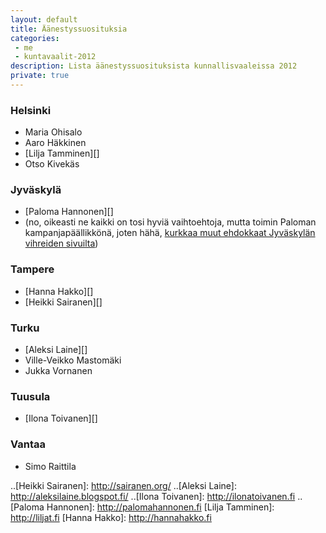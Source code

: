 ```yaml
---
layout: default
title: Äänestyssuosituksia
categories:
 - me
 - kuntavaalit-2012
description: Lista äänestyssuosituksista kunnallisvaaleissa 2012
private: true
---
```



### Helsinki
 - Maria Ohisalo
 - Aaro Häkkinen
 - [Lilja Tamminen][]
 - Otso Kivekäs

### Jyväskylä
 - [Paloma Hannonen][]
 - (no, oikeasti ne kaikki on tosi hyviä vaihtoehtoja, mutta toimin Paloman kampanjapäällikkönä, joten hähä, [kurkkaa muut ehdokkaat Jyväskylän vihreiden sivuilta](http://www.jyvaskylanvihreat.fi/jyvaskylan-vihreiden-listalle-58-ehdokasta/))

### Tampere
 - [Hanna Hakko][]
 - [Heikki Sairanen][]

### Turku
 - [Aleksi Laine][]
 - Ville-Veikko Mastomäki
 - Jukka Vornanen

### Tuusula
 - [Ilona Toivanen][]

### Vantaa
 - Simo Raittila

..[Heikki Sairanen]: http://sairanen.org/
..[Aleksi Laine]: http://aleksilaine.blogspot.fi/
..[Ilona Toivanen]: http://ilonatoivanen.fi
..[Paloma Hannonen]: http://palomahannonen.fi
  [Lilja Tamminen]: http://liljat.fi
  [Hanna Hakko]: http://hannahakko.fi
